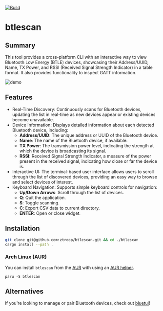 [![Build](https://github.com/ztroop/btlescan/actions/workflows/build.yml/badge.svg)](https://github.com/ztroop/btlescan/actions/workflows/build.yml)

# btlescan

## Summary

This tool provides a cross-platform CLI with an interactive way to view Bluetooth Low Energy (BTLE) devices, showcasing their Address/UUID, Name, TX Power, and RSSI (Received Signal Strength Indicator) in a table format. It also provides functionality to inspect GATT information.

![demo](./assets/demo.png)

## Features

- Real-Time Discovery: Continuously scans for Bluetooth devices, updating the list in real-time as new devices appear or existing devices become unavailable.
- Device Information: Displays detailed information about each detected Bluetooth device, including:
    - **Address/UUID**: The unique address or UUID of the Bluetooth device.
    - **Name**: The name of the Bluetooth device, if available.
    - **TX Power**: The transmission power level, indicating the strength at which the device is broadcasting its signal.
    - **RSSI**: Received Signal Strength Indicator, a measure of the power present in the received signal, indicating how close or far the device is.
- Interactive UI: The terminal-based user interface allows users to scroll through the list of discovered devices, providing an easy way to browse and select devices of interest.
- Keyboard Navigation: Supports simple keyboard controls for navigation:
    - **Up/Down Arrows**: Scroll through the list of devices.
    - **Q**: Quit the application.
    - **S**: Toggle scanning.
    - **C**: Export CSV data to current directory.
    - **ENTER**: Open or close widget.

## Installation

```sh
git clone git@github.com:ztroop/btlescan.git && cd ./btlescan
cargo install --path .
```

### Arch Linux (AUR)

You can install `btlescan` from the [AUR](https://aur.archlinux.org/packages/btlescan) with using an [AUR helper](https://wiki.archlinux.org/title/AUR_helpers).

```shell
paru -S btlescan
```

## Alternatives

If you're looking to manage or pair Bluetooth devices, check out [bluetui](https://github.com/pythops/bluetui)!